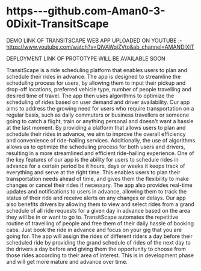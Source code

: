 # https---github.com-Aman0-3-0Dixit-TransitScape

DEMO LINK OF TRANSITSCAPE WEB APP UPLOADED ON YOUTUBE :- https://www.youtube.com/watch?v=QiVAWqjZVto&ab_channel=AMANDIXIT

DEPLOYMENT LINK OF PROTOTYPE WILL BE AVAILABLE SOON

TransitScape is a ride scheduling platform that enables users to plan and schedule their rides in advance. The app is designed to streamline the scheduling process for users, by allowing them to input their pickup and drop-off locations, preferred vehicle type, number of people travelling and desired time of travel. The app then uses algorithms to optimize the scheduling of rides based on user demand and driver availability.
Our app aims to address the growing need for users who require transportation on a regular basis, such as daily commuters or business travellers or someone going to catch a flight, train or anything personal and doesn't want a hassle at the last moment. By providing a platform that allows users to plan and schedule their rides in advance, we aim to improve the overall efficiency and convenience of ride-hailing services. Additionally, the use of algorithms allows us to optimize the scheduling process for both users and drivers, resulting in a more streamlined and efficient ride-hailing experience.
One of the key features of our app is the ability for users to schedule rides in advance for a certain period be it hours, days or weeks it keeps track of everything and serve at the right time. This enables users to plan their transportation needs ahead of time, and gives them the flexibility to make changes or cancel their rides if necessary. The app also provides real-time updates and notifications to users in advance, allowing them to track the status of their ride and receive alerts on any changes or delays.
Our app also benefits drivers by allowing them to view and select rides from a grand schedule of all ride requests for a given day in advance based on the area they will be in or want to go to.
TransitScape automates the repetitive routine of travelling of people and free them of their daily hassle of booking cabs. Just book the ride in advance and focus on your gig that you are going for. The app will assign the rides of different riders a day before their scheduled ride by providing the grand schedule of rides of the next day to the drivers a day before and giving them the opportunity to choose from those rides according to their area of interest.
This is in development phase and will get more mature and advance over time.
